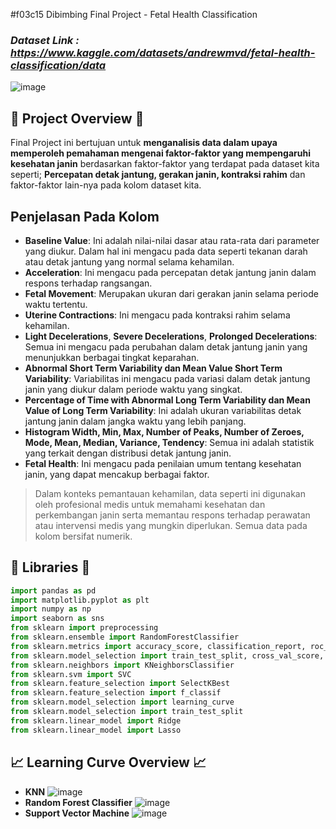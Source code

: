 #f03c15 Dibimbing Final Project - Fetal Health Classification

### *Dataset Link : https://www.kaggle.com/datasets/andrewmvd/fetal-health-classification/data*

![image](https://github.com/hanyprayitno/Dibimbing-Final-Project---Fetal-Health-Classification/assets/153416155/02afd540-aa58-4fc7-83bc-ec2bd70df089)

## 🔎 **Project Overview** 🔎
Final Project ini bertujuan untuk **menganalisis data dalam upaya memperoleh pemahaman mengenai faktor-faktor yang mempengaruhi kesehatan janin** berdasarkan faktor-faktor yang terdapat pada dataset kita seperti; **Percepatan detak jantung, gerakan janin, kontraksi rahim** dan faktor-faktor lain-nya pada kolom dataset kita.

## **Penjelasan Pada Kolom**
- **Baseline Value**: Ini adalah nilai-nilai dasar atau rata-rata dari parameter yang diukur. Dalam hal ini mengacu pada data seperti tekanan darah atau detak jantung yang normal selama kehamilan.
- **Acceleration**: Ini mengacu pada percepatan detak jantung janin dalam respons terhadap rangsangan.
- **Fetal Movement**: Merupakan ukuran dari gerakan janin selama periode waktu tertentu.
- **Uterine Contractions**: Ini mengacu pada kontraksi rahim selama kehamilan.
- **Light Decelerations**, **Severe Decelerations**, **Prolonged Decelerations**: Semua ini mengacu pada perubahan dalam detak jantung janin yang menunjukkan berbagai tingkat keparahan.
- **Abnormal Short Term Variability dan Mean Value Short Term Variability**: Variabilitas ini mengacu pada variasi dalam detak jantung janin yang diukur dalam periode waktu yang singkat.
- **Percentage of Time with Abnormal Long Term Variability dan Mean Value of Long Term Variability**: Ini adalah ukuran variabilitas detak jantung janin dalam jangka waktu yang lebih panjang.
- **Histogram Width, Min, Max, Number of Peaks, Number of Zeroes, Mode, Mean, Median, Variance, Tendency**: Semua ini adalah statistik yang terkait dengan distribusi detak jantung janin.
- **Fetal Health**: Ini mengacu pada penilaian umum tentang kesehatan janin, yang dapat mencakup berbagai faktor.

> Dalam konteks pemantauan kehamilan, data seperti ini digunakan oleh profesional medis untuk memahami kesehatan dan perkembangan janin serta memantau respons terhadap perawatan atau intervensi medis yang mungkin diperlukan.
> Semua data pada kolom bersifat numerik.

## 📒 **Libraries** 📒
```python
import pandas as pd
import matplotlib.pyplot as plt
import numpy as np
import seaborn as sns
from sklearn import preprocessing
from sklearn.ensemble import RandomForestClassifier
from sklearn.metrics import accuracy_score, classification_report, roc_auc_score, confusion_matrix
from sklearn.model_selection import train_test_split, cross_val_score, GridSearchCV, ShuffleSplit
from sklearn.neighbors import KNeighborsClassifier
from sklearn.svm import SVC
from sklearn.feature_selection import SelectKBest
from sklearn.feature_selection import f_classif
from sklearn.model_selection import learning_curve
from sklearn.model_selection import train_test_split
from sklearn.linear_model import Ridge
from sklearn.linear_model import Lasso
```

## 📈 **Learning Curve Overview** 📈
- **KNN**
![image](https://github.com/hanyprayitno/Dibimbing-Final-Project---Fetal-Health-Classification/assets/153416155/4ffbb8b2-8bbc-46cd-a1c0-d7665e672c0f)
- **Random Forest Classifier**
![image](https://github.com/hanyprayitno/Dibimbing-Final-Project---Fetal-Health-Classification/assets/153416155/2d0804df-d6c8-42a1-82c3-5d48e92b88f4)
- **Support Vector Machine**
![image](https://github.com/hanyprayitno/Dibimbing-Final-Project---Fetal-Health-Classification/assets/153416155/5dd5fd5c-effd-4290-b959-73c0953551e5)
